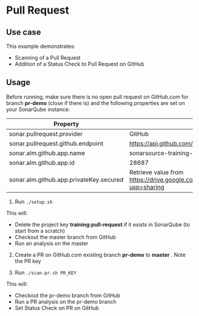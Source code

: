 # Pull Request

## Use case
This example demonstrates:
- Scanning of a Pull Request
- Addition of a Status Check to Pull Request on GitHub

## Usage

Before running, make sure there is no open pull request on GitHub.com for branch
**pr-demo** (close if there is) and the following properties are set on your
SonarQube instance:

| Property                                | Value                         |
| ----------------------------------------|-------------------------------|
| sonar.pullrequest.provider              | GitHub                        |
| sonar.pullrequest.github.endpoint       | https://api.github.com/       |
| sonar.alm.github.app.name               | sonarsource-training-examples |
| sonar.alm.github.app.id                 | 28687                         |
| sonar.alm.github.app.privateKey.secured | Retrieve value from https://drive.google.com/file/d/17g5in0_BiL6zwiOYQCBnG3vCDFGJHaKX/view?usp=sharing    |

1. Run `./setup.sh`

This will:
- Delete the project key **training:pull-request** if it exists in SonarQube (to start from a scratch)
- Checkout the master branch from GitHub
- Run an analysis on the master

2.  Create a PR on GitHub.com existing branch **pr-demo** to **master** .  Note the PR key

3. Run `./scan-pr.sh PR_KEY`

This will:
- Checkout the pr-demo branch from GitHub
- Run a PR analysis on the pr-demo branch
- Set Status Check on PR on GitHub
